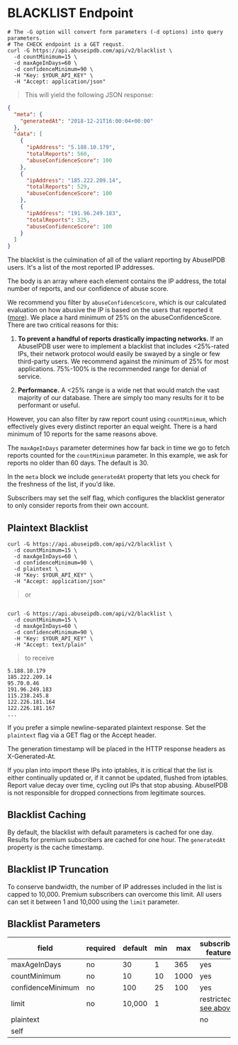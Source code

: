 # BLACKLIST Endpoint

```shell
# The -G option will convert form parameters (-d options) into query parameters.
# The CHECK endpoint is a GET requst.
curl -G https://api.abuseipdb.com/api/v2/blacklist \
  -d countMinimum=15 \
  -d maxAgeInDays=60 \
  -d confidenceMinimum=90 \
  -H "Key: $YOUR_API_KEY" \
  -H "Accept: application/json"
```

> This will yield the following JSON response:

```json
{
  "meta": {
    "generatedAt": "2018-12-21T16:00:04+00:00"
  },
  "data": [
    {
      "ipAddress": "5.188.10.179",
      "totalReports": 560,
      "abuseConfidenceScore": 100
    },
    {
      "ipAddress": "185.222.209.14",
      "totalReports": 529,
      "abuseConfidenceScore": 100
    },
    {
      "ipAddress": "191.96.249.183",
      "totalReports": 325,
      "abuseConfidenceScore": 100
    }
  ]
}
```

The blacklist is the culmination of all of the valiant reporting by AbuseIPDB users. It's a list of the most reported IP addresses.

The body is an array where each element contains the IP address, the total number of reports, and our confidence of abuse score.

We recommend you filter by `abuseConfidenceScore`, which is our calculated evaluation on how abusive the IP is based on the users that reported it ([more](https://www.abuseipdb.com/faq.html#confidence)). We place a hard minimum of 25% on the abuseConfidenceScore. There are two critical reasons for this:

1. **To prevent a handful of reports drastically impacting networks.** If an AbuseIPDB user were to implement a blacklist that includes <25%-rated IPs, their network protocol would easily be swayed by a single or few third-party users. We recommend against the minimum of 25% for most applications. 75%-100% is the recommended range for denial of service.

2. **Performance.** A <25% range is a wide net that would match the vast majority of our database. There are simply too many results for it to be performant or useful.

However, you can also filter by raw report count using `countMinimum`, which effectively gives every distinct reporter an equal weight. There is a hard minimum of 10 reports for the same reasons above.

The `maxAgeInDays` parameter determines how far back in time we go to fetch reports counted for the `countMinimum` parameter.
In this example, we ask for reports no older than 60 days. The default is 30.

In the `meta` block we include `generatedAt` property that lets you check for the freshness of the list, if you'd like.

Subscribers may set the self flag, which configures the blacklist generator to only consider reports from their own account.

## Plaintext Blacklist

```shell
curl -G https://api.abuseipdb.com/api/v2/blacklist \
  -d countMinimum=15 \
  -d maxAgeInDays=60 \
  -d confidenceMinimum=90 \
  -d plaintext \
  -H "Key: $YOUR_API_KEY" \
  -H "Accept: application/json"
```
> or

```shell

curl -G https://api.abuseipdb.com/api/v2/blacklist \
  -d countMinimum=15 \
  -d maxAgeInDays=60 \
  -d confidenceMinimum=90 \
  -H "Key: $YOUR_API_KEY" \
  -H "Accept: text/plain"
```

> to receive

```
5.188.10.179
185.222.209.14
95.70.0.46
191.96.249.183
115.238.245.8
122.226.181.164
122.226.181.167
...
```

If you prefer a simple newline-separated plaintext response. Set the `plaintext` flag via a GET flag or the Accept header.

The generation timestamp will be placed in the HTTP response headers as X-Generated-At.

<aside class="warning">
If you plan into import these IPs into iptables, it is critical that the list is either continually updated or, if it cannot be updated, flushed from iptables. Report value decay over time, cycling out IPs that stop abusing. AbuseIPDB is not responsible for dropped connections from legitimate sources.</aside>

## Blacklist Caching

By default, the blacklist with default parameters is cached for one day. Results for premium subscribers are cached for one hour. The `generatedAt` property is the cache timestamp.

## Blacklist IP Truncation

To conserve bandwidth, the number of IP addresses included in the list is capped to 10,000. Premium subscribers can overcome this limit. All users can set it between 1 and 10,000 using the `limit` parameter.

## Blacklist Parameters

| field             | required | default | min | max  | subscriber feature                                |
|-------------------|----------|---------|-----|------|---------------------------------------------------|
| maxAgeInDays      | no       | 30      | 1   | 365  | yes                                               |
| countMinimum      | no       | 10      | 10  | 1000 | yes                                               |
| confidenceMinimum | no       | 100     | 25  | 100  | yes                                               |
| limit             | no       | 10,000  | 1   |      | restricted, [see above](#blacklist-ip-truncation) |
| plaintext         |          |         |     |      | no                                                |
| self              |          |         |     |      |                                                   |

